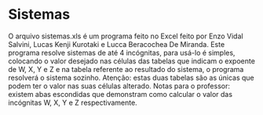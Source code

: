 # Sistemas
O arquivo sistemas.xls é um programa feito no Excel feito por Enzo Vidal Salvini, Lucas Kenji Kurotaki e Lucca Beracochea De Miranda. Este programa resolve sistemas de até 4 incógnitas, para usá-lo é simples, colocando o valor desejado nas células das tabelas que indicam o expoente de W, X, Y e Z e na tabela referente ao resultado do sistema, o programa resolverá  o sistema sozinho. Atenção: estas duas tabelas são as únicas que podem ter o valor nas suas células alterado. 
Notas para o professor: existem abas escondidas que demonstram como calcular o valor das incógnitas W, X, Y e Z respectivamente.
